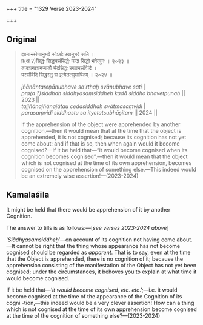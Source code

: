 +++
title = "1329 Verse 2023-2024"

+++
## Original 
>
> ज्ञानान्तरेणानुभवे सोऽर्थः स्वानुभवे सति ।  
> प्र(अ ?)सिद्धः सिद्ध्यसंसिद्धेः कदा सिद्धो भवेत्पुनः ॥ २०२३ ॥  
> तज्ज्ञानज्ञानजातौ चेदसिद्धः स्वात्मसंविदि ।  
> परसंविदि सिद्धस्तु स इत्येतत्सुभाषितम् ॥ २०२४ ॥ 
>
> *jñānāntareṇānubhave so'rthaḥ svānubhave sati* \|  
> *pra(a ?)siddhaḥ siddhyasaṃsiddheḥ kadā siddho bhavetpunaḥ* \|\| 2023 \|\|  
> *tajjñānajñānajātau cedasiddhaḥ svātmasaṃvidi* \|  
> *parasaṃvidi siddhastu sa ityetatsubhāṣitam* \|\| 2024 \|\| 
>
> If the apprehension of the object were apprehended by another cognition,—then it would mean that at the time that the object is apprehended, it is not cognised; because its cognition has not yet come about: and if that is so, then when again would it become cognised?—If it be held that—“it would become cognised when its cognition becomes cognised”,—then it would mean that the object which is not cognised at the time of its own apprehension, becomes cognised on the apprehension of something else.—This indeed would be an extremely wise assertion!—(2023-2024)



## Kamalaśīla

It might be held that there would be apprehension of it by another Cognition.

The answer to tills is as follows:—[*see verses 2023-2024 above*]

‘*Siādhyasamsiddheḥ*’—on account of its cognition not having come about.—It cannot be right that the thing whose appearance has not become cognised should be regarded as *apparent*. That is to say, even at the time that the Object is apprehended, there is no cognition of it; because the apprehension consisting of the manifestation of the Object has not yet been cognised; under the circumstances, it behoves you to explain at what time it would become cognised.

If it be held that—‘*it* *would become cognised, etc. etc*.’;—i.e. it would become cognised at the time of the appearance of the Cognition of its cogni -tion,—this indeed would be a very clever assertion! How can a thing which is not cognised at the time of its own apprehension become cognised at the time of the cognition of something else?—(2023-2024)


